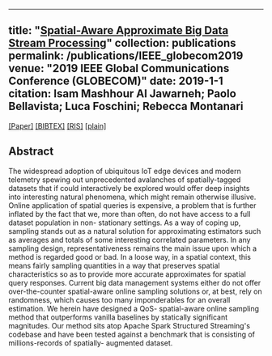 
---
title: "[Spatial-Aware Approximate Big Data Stream Processing](https://ieeexplore.ieee.org/abstract/document/9014291)"
collection: publications
permalink: /publications/IEEE_globecom2019
venue: "2019 IEEE Global Communications Conference (GLOBECOM)"
date: 2019-1-1
citation: <b>Isam Mashhour Al Jawarneh</b>; Paolo Bellavista; Luca Foschini; Rebecca Montanari
---
[[Paper]](https://ieeexplore.ieee.org/abstract/document/9014291) [[BIBTEX]](http://IsamAljawarneh.github.io/files/bib/ieee_globecom2019.bib) [[RIS]](http://IsamAljawarneh.github.io/files/ris/ieee_globecom2019.ris) [[plain]](http://IsamAljawarneh.github.io/files/txt/ieee_globecom2019.txt) 


## Abstract
The widespread adoption of ubiquitous IoT edge devices and modern telemetry spewing out unprecedented avalanches of spatially-tagged datasets that if could interactively be explored would offer deep insights into interesting natural phenomena, which might remain otherwise illusive. Online application of spatial queries is expensive, a problem that is further inflated by the fact that we, more than often, do not have access to a full dataset population in non- stationary settings. As a way of coping up, sampling stands out as a natural solution for approximating estimators such as averages and totals of some interesting correlated parameters. In any sampling design, representativeness remains the main issue upon which a method is regarded good or bad. In a loose way, in a spatial context, this means fairly sampling quantities in a way that preserves spatial characteristics so as to provide more accurate approximates for spatial query responses. Current big data management systems either do not offer over-the-counter spatial-aware online sampling solutions or, at best, rely on randomness, which causes too many imponderables for an overall estimation. We herein have designed a QoS- spatial-aware online sampling method that outperforms vanilla baselines by statically significant magnitudes. Our method sits atop Apache Spark Structured Streaming's codebase and have been tested against a benchmark that is consisting of millions-records of spatially- augmented dataset.


